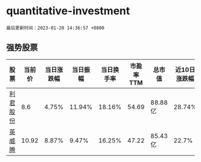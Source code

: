 # quantitative-investment

`最后更新时间：2023-01-20 14:36:57 +0800`

## 强势股票

|股票|当前价|当日涨跌幅|当日振幅|当日换手率|市盈率TTM|总市值|近10日涨跌幅|
|----|----|----|----|----|----|----|----|
|[利君股份](https://xueqiu.com/S/SZ002651)|8.6|4.75%|11.94%|18.16%|54.69|88.88亿|28.74%|
|[英威腾](https://xueqiu.com/S/SZ002334)|10.92|8.87%|9.47%|16.25%|47.22|85.43亿|22.7%|
